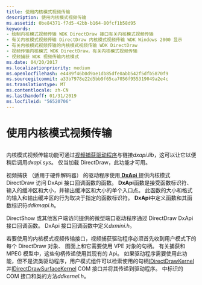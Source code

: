```yaml
---
title: 使用内核模式视频传输
description: 使用内核模式视频传输
ms.assetid: 0be84371-f7d5-42bb-b164-80fcf1b58d95
keywords:
- 绘制内核模式视频传输 WDK DirectDraw 接口有关内核模式视频传输
- 有关内核模式视频传输 DirectDraw 内核模式视频传输 WDK Windows 2000 显示
- 有关内核模式视频传输的内核模式视频传输 WDK DirectDraw
- 视频传输内核模式 WDK DirectDraw，有关内核模式视频传输
- 视频捕获 WDK 视频传输内核模式
ms.date: 04/20/2017
ms.localizationpriority: medium
ms.openlocfilehash: e4489f46b0d9ae1db85dfe0abb542f5dfb5870f9
ms.sourcegitcommit: a33b7978e22d5bb9f65ca7056f955319049a2e4c
ms.translationtype: MT
ms.contentlocale: zh-CN
ms.lasthandoff: 01/31/2019
ms.locfileid: "56520706"
---
```

# <a name="using-kernel-mode-video-transport"></a>使用内核模式视频传输


## <span id="ddk_using_kernel_mode_video_transport_gg"></span><span id="DDK_USING_KERNEL_MODE_VIDEO_TRANSPORT_GG"></span>


内核模式视频传输功能可通过[视频捕获驱动程序](https://msdn.microsoft.com/library/windows/hardware/ff568699)与链接*dxapi.lib*，这可以让它以便稍后调用*dxapi.sys*。 仅当加载 DirectDraw，此功能才可用。

视频捕获 （适用于硬件解码器） 的驱动程序使用[ **DxApi** ](https://msdn.microsoft.com/library/windows/hardware/ff557364)提供内核模式 DirectDraw 访问 DxApi 接口回调函数的函数。 **DxApi**函数是接受函数标识符、 输入的缓冲区和大小，并输出缓冲区和大小的单个入口点。 此函数的大小和格式的输入和输出缓冲区的行为取决于指定的函数标识符。 **DxApi**中定义函数和其函数标识符*ddkmapi.h*。

DirectShow 或其他客户端访问提供的微型端口驱动程序通过 DirectDraw DxApi 接口回调函数。 DxApi 接口回调函数中定义*dxmini.h*。

若要使用的内核模式视频传输接口，视频捕获驱动程序必须首先收到用户模式下的每个 DirectDraw 对象、 图面上和它需要使用 VPE 对象的句柄。 有关捕获和 MPEG 模型中，这些句柄传递使用其现有的 Api。 如果驱动程序需要使用此功能，但不是流类驱动程序，用户模式组件可以检索使用的句柄[IDirectDrawKernel](https://msdn.microsoft.com/library/windows/hardware/ff567398)并[IDirectDrawSurfaceKernel](https://msdn.microsoft.com/library/windows/hardware/ff567409) COM 接口并将其传递到驱动程序。 中标识的 COM 接口和类的方法*ddkernel.h*。

 

 





